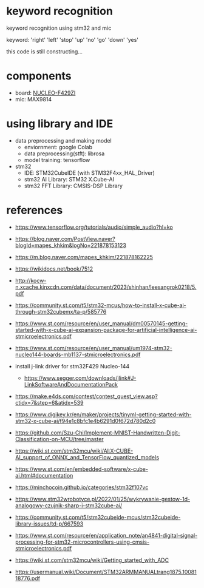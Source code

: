 # keyword recognition
keyword recognition using stm32 and mic

keyword: 'right' 'left' 'stop' 'up' 'no' 'go' 'down' 'yes'

this code is still constructing...

# components
- board: [NUCLEO-F429ZI](https://www.st.com/en/evaluation-tools/nucleo-f429zi.html)
- mic: MAX9814

# using library and IDE
- data preprocessing and making model
    - enviornment: google Colab
    - data preprocessing(stft): librosa
    - model training: tensorflow
- stm32
    - IDE: STM32CubeIDE (with STM32F4xx_HAL_Driver)
    - stm32 AI Library: STM32 X.Cube-AI
    - stm32 FFT Library: CMSIS-DSP Library
# references
- https://www.tensorflow.org/tutorials/audio/simple_audio?hl=ko
- https://blog.naver.com/PostView.naver?blogId=mapes_khkim&logNo=221878153123
- https://m.blog.naver.com/mapes_khkim/221878162225
- https://wikidocs.net/book/7512
- http://kocw-n.xcache.kinxcdn.com/data/document/2023/shinhan/leesangrok0218/5.pdf
- https://community.st.com/t5/stm32-mcus/how-to-install-x-cube-ai-through-stm32cubemx/ta-p/585776
- https://www.st.com/resource/en/user_manual/dm00570145-getting-started-with-x-cube-ai-expansion-package-for-artificial-intelligence-ai-stmicroelectronics.pdf
- https://www.st.com/resource/en/user_manual/um1974-stm32-nucleo144-boards-mb1137-stmicroelectronics.pdf
- install j-link driver for stm32F429 Nucleo-144
	- https://www.segger.com/downloads/jlink#J-LinkSoftwareAndDocumentationPack

- https://make.e4ds.com/contest/contest_quest_view.asp?ctidx=7&step=6&atidx=539
- https://www.digikey.kr/en/maker/projects/tinyml-getting-started-with-stm32-x-cube-ai/f94e1c8bfc1e4b6291d0f672d780d2c0
- https://github.com/Szu-Chi/Implement-MNIST-Handwritten-Digit-Classification-on-MCU/tree/master
- https://wiki.st.com/stm32mcu/wiki/AI:X-CUBE-AI_support_of_ONNX_and_TensorFlow_quantized_models
- https://www.st.com/en/embedded-software/x-cube-ai.html#documentation
- https://minchocoin.github.io/categories/stm32f107vc
- https://www.stm32wrobotyce.pl/2022/01/25/wykrywanie-gestow-1d-analogowy-czujnik-sharp-i-stm32cube-ai/
- https://community.st.com/t5/stm32cubeide-mcus/stm32cubeide-library-issues/td-p/667593
- https://www.st.com/resource/en/application_note/an4841-digital-signal-processing-for-stm32-microcontrollers-using-cmsis-stmicroelectronics.pdf
- https://wiki.st.com/stm32mcu/wiki/Getting_started_with_ADC
- https://usermanual.wiki/Document/STM32ARMMANUALtrang1875.1008118776.pdf

